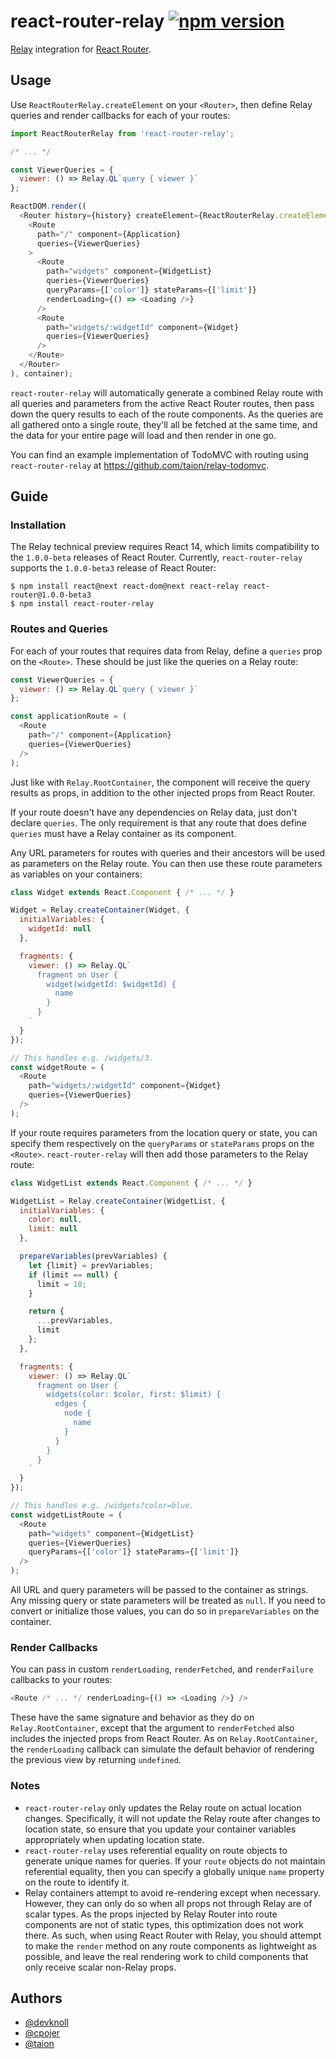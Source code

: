 # react-router-relay [![npm version](https://badge.fury.io/js/react-router-relay.svg)](http://badge.fury.io/js/react-router-relay)
[Relay](http://facebook.github.io/relay/) integration for [React Router](http://rackt.github.io/react-router/).

## Usage

Use `ReactRouterRelay.createElement` on your `<Router>`, then define Relay queries and render callbacks for each of your routes:

```js
import ReactRouterRelay from 'react-router-relay';

/* ... */

const ViewerQueries = {
  viewer: () => Relay.QL`query { viewer }`
};

ReactDOM.render((
  <Router history={history} createElement={ReactRouterRelay.createElement}>
    <Route
      path="/" component={Application}
      queries={ViewerQueries}
    >
      <Route
        path="widgets" component={WidgetList}
        queries={ViewerQueries}
        queryParams={['color']} stateParams={['limit']}
        renderLoading={() => <Loading />}
      />
      <Route
        path="widgets/:widgetId" component={Widget}
        queries={ViewerQueries}
      />
    </Route>
  </Router>
), container);
```

`react-router-relay` will automatically generate a combined Relay route with all queries and parameters from the active React Router routes, then pass down the query results to each of the route components. As the queries are all gathered onto a single route, they'll all be fetched at the same time, and the data for your entire page will load and then render in one go.

You can find an example implementation of TodoMVC with routing using `react-router-relay` at https://github.com/taion/relay-todomvc.

## Guide

### Installation

The Relay technical preview requires React 14, which limits compatibility to the `1.0.0-beta` releases of React Router. Currently, `react-router-relay` supports the `1.0.0-beta3` release of React Router:

```shell
$ npm install react@next react-dom@next react-relay react-router@1.0.0-beta3
$ npm install react-router-relay
```

### Routes and Queries

For each of your routes that requires data from Relay, define a `queries` prop on the `<Route>`. These should be just like the queries on a Relay route:

```js
const ViewerQueries = {
  viewer: () => Relay.QL`query { viewer }`
};

const applicationRoute = (
  <Route
    path="/" component={Application}
    queries={ViewerQueries}
  />
);
```

Just like with `Relay.RootContainer`, the component will receive the query results as props, in addition to the other injected props from React Router.

If your route doesn't have any dependencies on Relay data, just don't declare `queries`. The only requirement is that any route that does define `queries` must have a Relay container as its component.

Any URL parameters for routes with queries and their ancestors will be used as parameters on the Relay route. You can then use these route parameters as variables on your containers:

```js
class Widget extends React.Component { /* ... */ }

Widget = Relay.createContainer(Widget, {
  initialVariables: {
    widgetId: null
  },

  fragments: {
    viewer: () => Relay.QL`
      fragment on User {
        widget(widgetId: $widgetId) {
          name
        }
      }
    `
  }
});

// This handles e.g. /widgets/3.
const widgetRoute = (
  <Route
    path="widgets/:widgetId" component={Widget}
    queries={ViewerQueries}
  />
);
```

If your route requires parameters from the location query or state, you can specify them respectively on the `queryParams` or `stateParams` props on the `<Route>`. `react-router-relay` will then add those parameters to the Relay route:

```js
class WidgetList extends React.Component { /* ... */ }

WidgetList = Relay.createContainer(WidgetList, {
  initialVariables: {
    color: null,
    limit: null
  },

  prepareVariables(prevVariables) {
    let {limit} = prevVariables;
    if (limit == null) {
      limit = 10;
    }

    return {
      ...prevVariables,
      limit
    };
  },

  fragments: {
    viewer: () => Relay.QL`
      fragment on User {
        widgets(color: $color, first: $limit) {
          edges {
            node {
              name
            }
          }
        }
      }
    `
  }
});

// This handles e.g. /widgets?color=blue.
const widgetListRoute = (
  <Route
    path="widgets" component={WidgetList}
    queries={ViewerQueries}
    queryParams={['color']} stateParams={['limit']}
  />
);
```

All URL and query parameters will be passed to the container as strings. Any missing query or state parameters will be treated as `null`. If you need to convert or initialize those values, you can do so in `prepareVariables` on the container.

### Render Callbacks

You can pass in custom `renderLoading`, `renderFetched`, and `renderFailure` callbacks to your routes:

```js
<Route /* ... */ renderLoading={() => <Loading />} />
```

These have the same signature and behavior as they do on `Relay.RootContainer`, except that the argument to `renderFetched` also includes the injected props from React Router. As on `Relay.RootContainer`, the `renderLoading` callback can simulate the default behavior of rendering the previous view by returning `undefined`.

### Notes

- `react-router-relay` only updates the Relay route on actual location changes. Specifically, it will not update the Relay route after changes to location state, so ensure that you update your container variables appropriately when updating location state.
- `react-router-relay` uses referential equality on route objects to generate unique names for queries. If your `route` objects do not maintain referential equality, then you can specify a globally unique `name` property on the route to identify it.
- Relay containers attempt to avoid re-rendering except when necessary. However, they can only do so when all props not through Relay are of scalar types. As the props injected by Relay Router into route components are not of static types, this optimization does not work there. As such, when using React Router with Relay, you should attempt to make the `render` method on any route components as lightweight as possible, and leave the real rendering work to child components that only receive scalar non-Relay props.

## Authors

- [@devknoll](https://github.com/devknoll)
- [@cpojer](https://github.com/cpojer)
- [@taion](https://github.com/taion)
